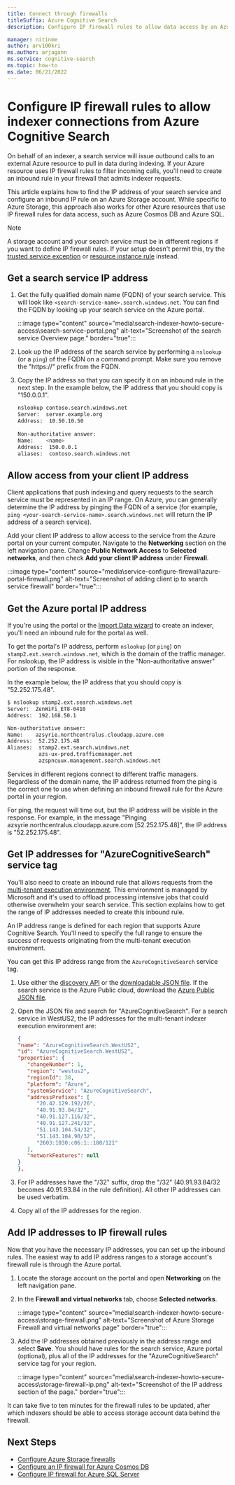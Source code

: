 ```yaml
---
title: Connect through firewalls
titleSuffix: Azure Cognitive Search
description: Configure IP firewall rules to allow data access by an Azure Cognitive Search indexer.

manager: nitinme
author: arv100kri
ms.author: arjagann
ms.service: cognitive-search
ms.topic: how-to
ms.date: 06/21/2022
---
```


# Configure IP firewall rules to allow indexer connections from Azure Cognitive Search

On behalf of an indexer, a search service will issue outbound calls to an external Azure resource to pull in data during indexing. If your Azure resource uses IP firewall rules to filter incoming calls, you'll need to create an inbound rule in your firewall that admits indexer requests.

This article explains how to find the IP address of your search service and configure an inbound IP rule on an Azure Storage account. While specific to Azure Storage, this approach also works for other Azure resources that use IP firewall rules for data access, such as Azure Cosmos DB and Azure SQL.

> [!NOTE]
> A storage account and your search service must be in different regions if you want to define IP firewall rules. If your setup doesn't permit this, try the [trusted service exception](search-indexer-howto-access-trusted-service-exception.md) or [resource instance rule](../storage/common/storage-network-security.md#grant-access-from-azure-resource-instances) instead.

## Get a search service IP address

1. Get the fully qualified domain name (FQDN) of your search service. This will look like `<search-service-name>.search.windows.net`. You can find the FQDN by looking up your search service on the Azure portal.

   :::image type="content" source="media\search-indexer-howto-secure-access\search-service-portal.png" alt-text="Screenshot of the search service Overview page." border="true":::

1. Look up the IP address of the search service by performing a `nslookup` (or a `ping`) of the FQDN on a command prompt. Make sure you remove the "https://" prefix from the FQDN.

1. Copy the IP address so that you can specify it on an inbound rule in the next step. In the example below, the IP address that you should copy is "150.0.0.1".

   ```bash
   nslookup contoso.search.windows.net
   Server:  server.example.org
   Address:  10.50.10.50
    
   Non-authoritative answer:
   Name:    <name>
   Address:  150.0.0.1
   aliases:  contoso.search.windows.net
   ```

## Allow access from your client IP address

Client applications that push indexing and query requests to the search service must be represented in an IP range. On Azure, you can generally determine the IP address by pinging the FQDN of a service (for example, `ping <your-search-service-name>.search.windows.net` will return the IP address of a search service).

Add your client IP address to allow access to the service from the Azure portal on your current computer. Navigate to the **Networking** section on the left navigation pane. Change **Public Network Access** to **Selected networks**, and then check **Add your client IP address** under **Firewall**.

   :::image type="content" source="media\service-configure-firewall\azure-portal-firewall.png" alt-text="Screenshot of adding client ip to search service firewall" border="true":::

## Get the Azure portal IP address

If you're using the portal or the [Import Data wizard](search-import-data-portal.md) to create an indexer, you'll need an inbound rule for the portal as well.

To get the portal's IP address, perform `nslookup` (or `ping`) on `stamp2.ext.search.windows.net`, which is the domain of the traffic manager. For nslookup, the IP address is visible in the "Non-authoritative answer" portion of the response. 

In the example below, the IP address that you should copy is "52.252.175.48".

```bash
$ nslookup stamp2.ext.search.windows.net
Server:  ZenWiFi_ET8-0410
Address:  192.168.50.1

Non-authoritative answer:
Name:    azsyrie.northcentralus.cloudapp.azure.com
Address:  52.252.175.48
Aliases:  stamp2.ext.search.windows.net
          azs-ux-prod.trafficmanager.net
          azspncuux.management.search.windows.net
```

Services in different regions connect to different traffic managers. Regardless of the domain name, the IP address returned from the ping is the correct one to use when defining an inbound firewall rule for the Azure portal in your region.

For ping, the request will time out, but the IP address will be visible in the response. For example, in the message "Pinging azsyrie.northcentralus.cloudapp.azure.com [52.252.175.48]", the IP address is "52.252.175.48".

## Get IP addresses for "AzureCognitiveSearch" service tag

You'll also need to create an inbound rule that allows requests from the [multi-tenant execution environment](search-indexer-securing-resources.md#indexer-execution-environment). This environment is managed by Microsoft and it's used to offload processing intensive jobs that could otherwise overwhelm your search service. This section explains how to get the range of IP addresses needed to create this inbound rule.

An IP address range is defined for each region that supports Azure Cognitive Search. You'll need to specify the full range to ensure the success of requests originating from the multi-tenant execution environment. 

You can get this IP address range from the `AzureCognitiveSearch` service tag.

1. Use either the [discovery API](../virtual-network/service-tags-overview.md#use-the-service-tag-discovery-api) or the [downloadable JSON file](../virtual-network/service-tags-overview.md#discover-service-tags-by-using-downloadable-json-files). If the search service is the Azure Public cloud, download the [Azure Public JSON file](https://www.microsoft.com/download/details.aspx?id=56519).

1. Open the JSON file and search for "AzureCognitiveSearch". For a search service in WestUS2, the IP addresses for the multi-tenant indexer execution environment are:

    ```json
    {
    "name": "AzureCognitiveSearch.WestUS2",
    "id": "AzureCognitiveSearch.WestUS2",
    "properties": {
       "changeNumber": 1,
       "region": "westus2",
       "regionId": 38,
       "platform": "Azure",
       "systemService": "AzureCognitiveSearch",
       "addressPrefixes": [
          "20.42.129.192/26",
          "40.91.93.84/32",
          "40.91.127.116/32",
          "40.91.127.241/32",
          "51.143.104.54/32",
          "51.143.104.90/32",
          "2603:1030:c06:1::180/121"
       ],
       "networkFeatures": null
    }
    },
    ```

1. For IP addresses have the "/32" suffix, drop the "/32" (40.91.93.84/32 becomes 40.91.93.84 in the rule definition). All other IP addresses can be used verbatim.

1. Copy all of the IP addresses for the region.

## Add IP addresses to IP firewall rules

Now that you have the necessary IP addresses, you can set up the inbound rules. The easiest way to add IP address ranges to a storage account's firewall rule is through the Azure portal. 

1. Locate the storage account on the portal and open **Networking** on the left navigation pane.

1. In the **Firewall and virtual networks** tab, choose **Selected networks**.

   :::image type="content" source="media\search-indexer-howto-secure-access\storage-firewall.png" alt-text="Screenshot of Azure Storage Firewall and virtual networks page" border="true":::

1. Add the IP addresses obtained previously in the address range and select **Save**. You should have rules for the search service, Azure portal (optional), plus all of the IP addresses for the "AzureCognitiveSearch" service tag for your region.

   :::image type="content" source="media\search-indexer-howto-secure-access\storage-firewall-ip.png" alt-text="Screenshot of the IP address section of the page." border="true":::

It can take five to ten minutes for the firewall rules to be updated, after which indexers should be able to access storage account data behind the firewall.

## Next Steps

- [Configure Azure Storage firewalls](../storage/common/storage-network-security.md)
- [Configure an IP firewall for Azure Cosmos DB](../cosmos-db/how-to-configure-firewall.md)
- [Configure IP firewall for Azure SQL Server](/azure/azure-sql/database/firewall-configure)
